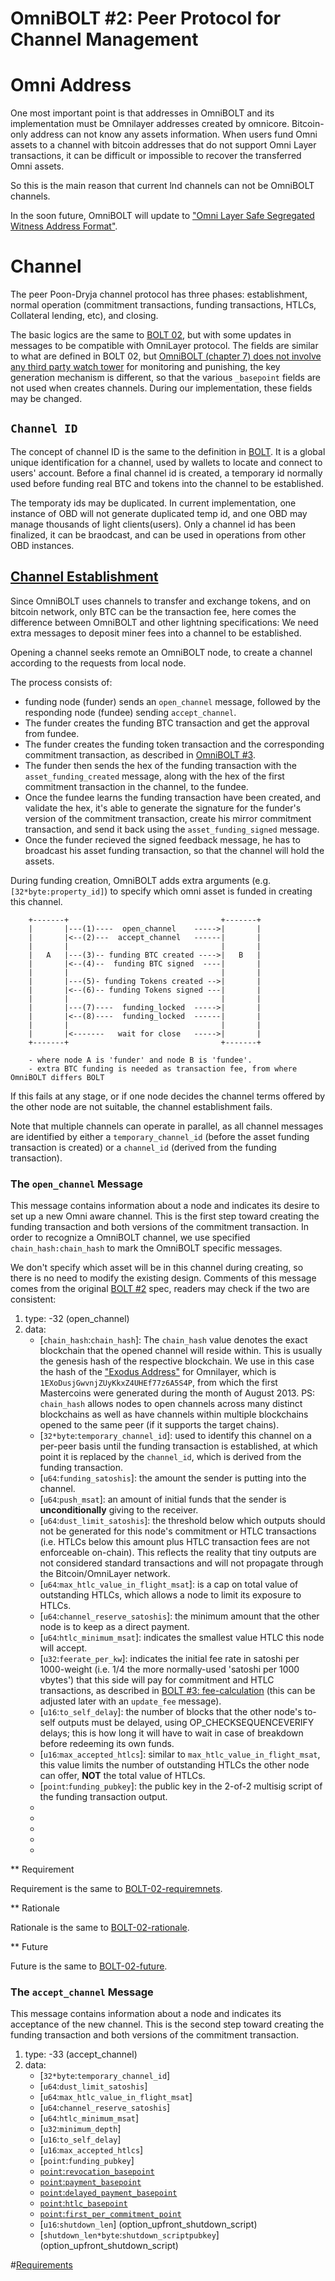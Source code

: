 # OmniBOLT #2: Peer Protocol for Channel Management

# Omni Address 
One most important point is that addresses in OmniBOLT and its implementation must be Omnilayer addresses created by omnicore. Bitcoin-only address can not know any assets information. When users fund Omni assets to a channel with bitcoin addresses that do not support Omni Layer transactions, it can be difficult or impossible to recover the transferred Omni assets.  

So this is the main reason that current lnd channels can not be OmniBOLT channels.

In the soon future, OmniBOLT will update to ["Omni Layer Safe Segregated Witness Address Format"](https://github.com/OmniLayer/Documentation/blob/master/OLEs/ole-300.adoc#motivation).  
 

# Channel
The peer Poon-Dryja channel protocol has three phases: establishment, normal operation (commitment transactions, funding transactions, HTLCs, Collateral lending, etc), and closing.

The basic logics are the same to [BOLT 02](https://github.com/lightningnetwork/lightning-rfc/blob/master/02-peer-protocol.md), but with some updates in messages to be compatible with OmniLayer protocol. The fields are similar to what are defined in BOLT 02, but [OmniBOLT (chapter 7) does not involve any third party watch tower](https://github.com/omnilaboratory/OmniBOLT-spec/blob/master/OmniBOLT-07-Hierarchical-Deterministic-(HD)-wallet.md) for monitoring and punishing, the key generation mechanism is different, so that the various `_basepoint` fields are not used when creates channels. During our implementation, these fields may be changed.  
  

## `Channel ID` 
The concept of channel ID is the same to the definition in [BOLT](https://github.com/lightningnetwork/lightning-rfc/blob/master/02-peer-protocol.md#definition-of-channel_id). It is a global unique identification for a channel, used by wallets to locate and connect to users' account. Before a final channel id is created, a temporary id normally used before funding real BTC and tokens into the channel to be established.

The temporaty ids may be duplicated. In current implementation, one instance of OBD will not generate duplicated temp id, and one OBD may manage thousands of light clients(users). Only a channel id has been finalized, it can be braodcast, and can be used in operations from other OBD instances. 

## [Channel Establishment]()

Since OmniBOLT uses channels to transfer and exchange tokens, and on bitcoin network, only BTC can be the transaction fee, here comes the difference between OmniBOLT and other lightning specifications: We need extra messages to deposit miner fees into a channel to be established.

Opening a channel seeks remote an OmniBOLT node, to create a channel according to the requests from local node.  

The process consists of:

* funding node (funder) sends an `open_channel` message, followed by the responding node (fundee) sending `accept_channel`. 
* The funder creates the funding BTC transaction and get the approval from fundee. 
* The funder creates the funding token transaction and the corresponding commitment transaction, as described in [OmniBOLT #3](https://github.com/omnilaboratory/OmniBOLT-spec/blob/master/OmniBOLT-03-RSMC-and-OmniLayer-Transactions.md). 
* The funder then sends the hex of the funding transaction with the `asset_funding_created` message, along with the hex of the first commitment transaction in the channel, to the fundee. 
* Once the fundee learns the funding transaction have been created, and validate the hex, it's able to generate the signature for the funder's version of the commitment transaction, create his mirror commitment transaction, and send it back using the `asset_funding_signed` message.
* Once the funder recieved the signed feedback message, he has to broadcast his asset funding transaction, so that the channel will hold the assets. 


During funding creation, OmniBOLT adds extra arguments (e.g. `[32*byte:property_id]`) to specify which omni asset is funded in creating this channel. 


```
    +-------+                                  +-------+
    |       |---(1)----  open_channel    ----->|       |
    |       |<--(2)---  accept_channel   ------|       |
    |       |                                  |       |
    |   A   |---(3)-- funding BTC created ---->|   B   |
    |       |<--(4)--  funding BTC signed  ----|       |
    |       |                                  |       |
    |       |---(5)- funding Tokens created -->|       |
    |       |<--(6)-- funding Tokens signed ---|       |
    |       |                                  |       |
    |       |---(7)----  funding_locked  ----->|       |
    |       |<--(8)----  funding_locked  ------|       |
    |       |                                  |       |
    |       |<-------   wait for close   ----->|       |
    +-------+                                  +-------+

    - where node A is 'funder' and node B is 'fundee'. 
    - extra BTC funding is needed as transaction fee, from where OmniBOLT differs BOLT

```

If this fails at any stage, or if one node decides the channel terms offered by the other node are not suitable, the channel establishment fails.

Note that multiple channels can operate in parallel, as all channel messages are identified by either a `temporary_channel_id` (before the asset funding transaction is created) or a `channel_id` (derived from the funding transaction).

### The `open_channel` Message 

This message contains information about a node and indicates its desire to set up a new Omni aware channel. This is the first step toward creating the funding transaction and both versions of the commitment transaction. In order to recognize a OmniBOLT channel, we use specified `chain_hash:chain_hash` to mark the OmniBOLT specific messages.


We don't specify which asset will be in this channel during creating, so there is no need to modify the existing design. Comments of this message comes from the original [BOLT #2](https://github.com/lightningnetwork/lightning-rfc/blob/master/02-peer-protocol.md#the-open_channel-message) spec, readers may check if the two are consistent:  

1. type: -32 (open_channel)
2. data: 
    * [`chain_hash`:`chain_hash`]: The `chain_hash` value denotes the exact blockchain that the opened channel will reside within. This is usually the genesis hash of the respective blockchain. We use in this case the hash of the ["Exodus Address"](https://github.com/OmniLayer/spec#initial-token-distribution-via-the-exodus-address) for Omnilayer, which is `1EXoDusjGwvnjZUyKkxZ4UHEf77z6A5S4P`, from which the first Mastercoins were generated during the month of August 2013. PS: `chain_hash` allows nodes to open channels across many distinct blockchains as well as have channels within multiple blockchains opened to the same peer (if it supports the target chains).
    * [`32*byte`:`temporary_channel_id`]: used to identify this channel on a per-peer basis until the funding transaction is established, at which point it is replaced by the `channel_id`, which is derived from the funding transaction. 
    * [`u64`:`funding_satoshis`]: the amount the sender is putting into the channel.
    * [`u64`:`push_msat`]: an amount of initial funds that the sender is **unconditionally** giving to the receiver. 
    * [`u64`:`dust_limit_satoshis`]: the threshold below which outputs should not be generated for this node's commitment or HTLC transactions (i.e. HTLCs below this amount plus HTLC transaction fees are not enforceable on-chain). This reflects the reality that tiny outputs are not considered standard transactions and will not propagate through the Bitcoin/OmniLayer network.
    * [`u64`:`max_htlc_value_in_flight_msat`]: is a cap on total value of outstanding HTLCs, which allows a node to limit its exposure to HTLCs.
    * [`u64`:`channel_reserve_satoshis`]: the minimum amount that the other node is to keep as a direct payment.
    * [`u64`:`htlc_minimum_msat`]: indicates the smallest value HTLC this node will accept. 
    * [`u32`:`feerate_per_kw`]: indicates the initial fee rate in satoshi per 1000-weight (i.e. 1/4 the more normally-used 'satoshi per 1000 vbytes') that this side will pay for commitment and HTLC transactions, as described in [BOLT #3: fee-calculation](https://github.com/lightningnetwork/lightning-rfc/blob/master/03-transactions.md#fee-calculation) (this can be adjusted later with an `update_fee` message).
    * [`u16`:`to_self_delay`]: the number of blocks that the other node's to-self outputs must be delayed, using OP_CHECKSEQUENCEVERIFY delays; this is how long it will have to wait in case of breakdown before redeeming its own funds.
    * [`u16`:`max_accepted_htlcs`]: similar to `max_htlc_value_in_flight_msat`, this value limits the number of outstanding HTLCs the other node can offer, **NOT** the total value of HTLCs. 
    * [`point`:`funding_pubkey`]: the public key in the 2-of-2 multisig script of the funding transaction output.
    * [`point`:`revocation_basepoint`]: ignored.
    * [`point`:`payment_basepoint`]: ignored. 
    * [`point`:`delayed_payment_basepoint`]: ignored.
    * [`point`:`htlc_basepoint`]: ignored.
    * [`point`:`first_per_commitment_point`]: ignored.
    

** Requirement 

Requirement is the same to [BOLT-02-requiremnets](https://github.com/lightningnetwork/lightning-rfc/blob/master/02-peer-protocol.md#requirements).

** Rationale 

Rationale is the same to [BOLT-02-rationale](https://github.com/lightningnetwork/lightning-rfc/blob/master/02-peer-protocol.md#rationale).

** Future 

Future is the same to [BOLT-02-future](https://github.com/lightningnetwork/lightning-rfc/blob/master/02-peer-protocol.md#future).

 

### The `accept_channel` Message 

This message contains information about a node and indicates its acceptance of the new channel. This is the second step toward creating the funding transaction and both versions of the commitment transaction.

1. type: -33 (accept_channel)
2. data:
    * [`32*byte`:`temporary_channel_id`]
    * [`u64`:`dust_limit_satoshis`]
    * [`u64`:`max_htlc_value_in_flight_msat`]
    * [`u64`:`channel_reserve_satoshis`]
    * [`u64`:`htlc_minimum_msat`]
    * [`u32`:`minimum_depth`]
    * [`u16`:`to_self_delay`]
    * [`u16`:`max_accepted_htlcs`]
    * [`point`:`funding_pubkey`]
    * [`point`:`revocation_basepoint`]
    * [`point`:`payment_basepoint`]
    * [`point`:`delayed_payment_basepoint`]
    * [`point`:`htlc_basepoint`]
    * [`point`:`first_per_commitment_point`]
    * [`u16`:`shutdown_len`] (option_upfront_shutdown_script)
    * [`shutdown_len*byte`:`shutdown_scriptpubkey`] (option_upfront_shutdown_script)
    

#[Requirements](https://github.com/lightningnetwork/lightning-rfc/blob/master/02-peer-protocol.md#requirements-1)


 
